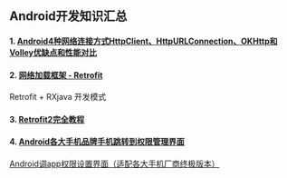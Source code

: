 

##  Android开发知识汇总

#### 1. [Android4种网络连接方式HttpClient、HttpURLConnection、OKHttp和Volley优缺点和性能对比](https://blog.csdn.net/zhangcanyan/article/details/51793951)

#### 2. [网络加载框架 - Retrofit](https://www.jianshu.com/p/0fda3132cf98)

  Retrofit + RXjava 开发模式

#### 3. [Retrofit2完全教程](https://www.jianshu.com/p/308f3c54abdd)

#### 4. [Android各大手机品牌手机跳转到权限管理界面](https://blog.csdn.net/qq_35100676/article/details/74977897)

[Android调app权限设置界面（适配各大手机厂商终极版本）](https://blog.csdn.net/JUSTYiSheng/article/details/79556017)




